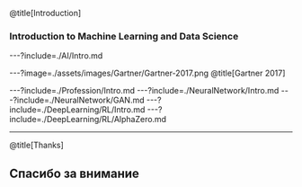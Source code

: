 @title[Introduction]
### Introduction to Machine Learning and Data Science


---?include=./AI/Intro.md

---?image=./assets/images/Gartner/Gartner-2017.png
@title[Gartner 2017]

---?include=./Profession/Intro.md
---?include=./NeuralNetwork/Intro.md
---?include=./NeuralNetwork/GAN.md
---?include=./DeepLearning/RL/Intro.md
---?include=./DeepLearning/RL/AlphaZero.md

---
@title[Thanks]
## Спасибо за внимание
